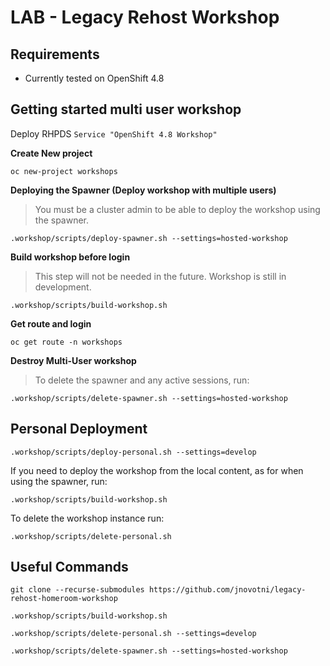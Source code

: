 LAB - Legacy Rehost Workshop
============================

## Requirements 
* Currently tested on OpenShift 4.8


## Getting started multi user workshop
Deploy RHPDS `Service "OpenShift 4.8 Workshop"`

**Create New project**
```
oc new-project workshops
```

**Deploying the Spawner (Deploy workshop with multiple users)**
> You must be a cluster admin to be able to deploy the workshop using the spawner.
```
.workshop/scripts/deploy-spawner.sh --settings=hosted-workshop
```

**Build workshop before login**
> This step will not be needed in the future. Workshop is  still in development.
```
.workshop/scripts/build-workshop.sh
```

**Get route and login**
```
oc get route -n workshops 
```

**Destroy Multi-User workshop** 
> To delete the spawner and any active sessions, run:
```
.workshop/scripts/delete-spawner.sh --settings=hosted-workshop
```

Personal Deployment
-------------------

```
.workshop/scripts/deploy-personal.sh --settings=develop
```

If you need to deploy the workshop from the local content, as for when using the spawner, run:

```
.workshop/scripts/build-workshop.sh
```

To delete the workshop instance run:

```
.workshop/scripts/delete-personal.sh
```



Useful Commands
-------------------
```
git clone --recurse-submodules https://github.com/jnovotni/legacy-rehost-homeroom-workshop

.workshop/scripts/build-workshop.sh

.workshop/scripts/delete-personal.sh --settings=develop

.workshop/scripts/delete-spawner.sh --settings=hosted-workshop
```